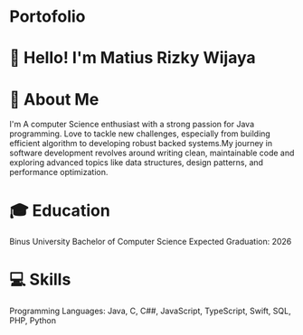 # Portofolio

# 👋 Hello! I'm Matius Rizky Wijaya

# 👨 About Me
I'm A computer Science enthusiast with a strong
passion for Java programming. Love to tackle new
challenges, especially from building efficient
algorithm to developing robust backed
systems.My journey in software development
revolves around writing clean, maintainable code
and exploring advanced topics like data structures,
design patterns, and performance optimization.

# 🎓 Education
Binus University
Bachelor of Computer Science
Expected Graduation: 2026

# 💻 Skills
Programming Languages: Java, C, C##, JavaScript, TypeScript, Swift, SQL, PHP, Python

